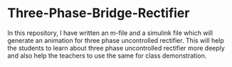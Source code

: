 # Three-Phase-Bridge-Rectifier
In this repository, I have written an m-file and a simulink file which will generate an animation for three phase uncontrolled rectifier. This will help the students to learn about three phase uncontrolled rectifier more deeply and also help the teachers to use the same for class demonstration.
